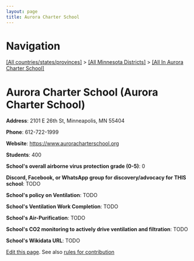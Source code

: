 ```yaml
---
layout: page
title: Aurora Charter School
---
```

# Navigation

[[All countries/states/provinces]](../../..) > [[All Minnesota Districts]](../..) > [[All In Aurora Charter School]](..)

# Aurora Charter School (Aurora Charter School)

**Address**: 2101 E 26th St, Minneapolis, MN 55404

**Phone**: 612-722-1999

**Website**: <https://www.auroracharterschool.org>

**Students**: 400

**School's overall airborne virus protection grade (0-5)**: 0

**Discord, Facebook, or WhatsApp group for discovery/advocacy for THIS school**: TODO

**School's policy on Ventilation**: TODO

**School's Ventilation Work Completion**: TODO

**School's Air-Purification**: TODO

**School's CO2 monitoring to actively drive ventilation and filtration**: TODO

**School's Wikidata URL**: TODO


[Edit this page](https://github.com/ventilate-schools/MN/edit/main/./Aurora_Charter_School/Aurora_Charter_School.md). See also [rules for contribution](../../../contribution-rules/)